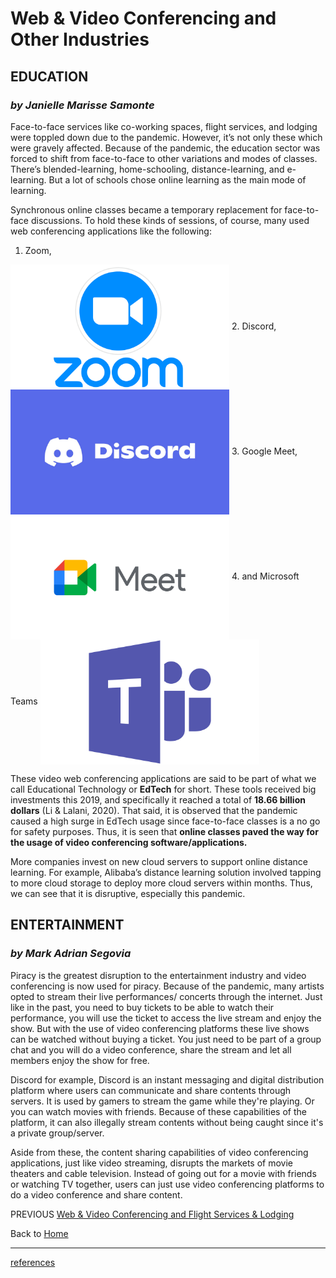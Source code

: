 # Web & Video Conferencing and Other Industries

## EDUCATION
### *by Janielle Marisse Samonte*

Face-to-face services like co-working spaces, flight services, and lodging were toppled down due to the pandemic. However, it’s not only these which were gravely affected. Because of the pandemic, the education sector was forced to shift from face-to-face to other variations and modes of classes. There’s blended-learning, home-schooling, distance-learning, and e-learning. But a lot of schools chose online learning as the main mode of learning.

Synchronous online classes became a temporary replacement for face-to-face discussions. To hold these kinds of sessions, of course, many used web conferencing applications like the following: 

1. Zoom, 
<img src = "https://github.com/JaSamonte/MMS142-GROUPK-2021/blob/main/docs/images/Zoom-Logo.png" align = "center" alt = "Zoom Logo" width = "350" height = "200">
2. Discord, 
<img src = "https://github.com/JaSamonte/MMS142-GROUPK-2021/blob/main/docs/images/Discord.jpg" align = "center" alt = "Discord Logo" width = "350" height = "200">
3. Google Meet,  
<img src = "https://github.com/JaSamonte/MMS142-GROUPK-2021/blob/main/docs/images/GoogleMeet.png" align = "center" alt = "Google Meet Logo" width = "350" height = "200">
4. and Microsoft Teams 
<img src = "https://github.com/JaSamonte/MMS142-GROUPK-2021/blob/main/docs/images/MicroTeams.png" align = "center" alt = "MicroTeams Logo" width = "350" height = "200">

These video web conferencing applications are said to be part of what we call Educational Technology or **EdTech** for short. These tools received big investments this 2019, and specifically it reached a total of **18.66 billion dollars** (Li & Lalani, 2020). That said, it is observed that the pandemic caused a high surge in EdTech usage since face-to-face classes is a no go for safety purposes. Thus, it is seen that **online classes paved the way for the usage of video conferencing software/applications.** 

More companies invest on new cloud servers to support online distance learning. For example, Alibaba’s distance learning solution involved tapping to more cloud storage to deploy more cloud servers within months. Thus, we can see that it is disruptive, especially this pandemic.

## ENTERTAINMENT
### *by Mark Adrian Segovia*
Piracy is the greatest disruption to the entertainment industry and video conferencing is now used for piracy. Because of the pandemic, many artists opted  to stream their live performances/ concerts through the internet. Just like in the past, you need to buy tickets to be able to watch their performance, you will use the ticket to access the live stream and enjoy the show. But with the use of video conferencing platforms these live shows can be watched without buying a ticket. You just need to be part of a group chat and you will do a video conference, share the stream and let all members enjoy the show for free. 

Discord for example, Discord is an instant messaging and digital distribution platform where users can communicate and share contents through servers. It is used by gamers to stream the game while they're playing. Or you can watch movies with friends. Because of these capabilities of the platform, it can also illegally stream contents without being caught since it's a private group/server. 

Aside from these, the content sharing capabilities of video conferencing applications, just like video streaming, disrupts the markets of movie theaters and cable television. Instead of going out for a movie with friends or watching TV together, users can just use video conferencing platforms to do a video conference and share content.


PREVIOUS [Web & Video Conferencing and Flight Services & Lodging](fourth.md)                                  

Back to [Home](index.md)

---

[references](references.md)
